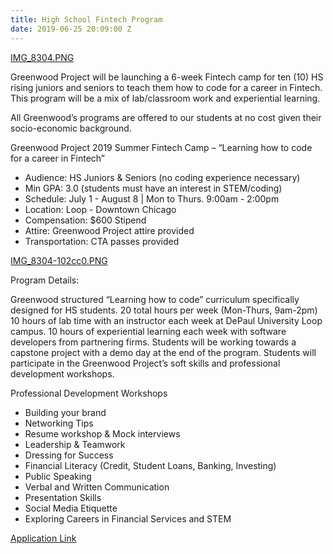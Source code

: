 ```yaml
---
title: High School Fintech Program
date: 2019-06-25 20:09:00 Z
---
```


[IMG_8304.PNG](/uploads/IMG_8304.PNG)

Greenwood Project will be launching a 6-week Fintech camp for ten (10) HS rising juniors and seniors to teach them how to code for a career in Fintech. This program will be a mix of lab/classroom work and experiential learning.

All Greenwood’s programs are offered to our students at no cost given their socio-economic background.

Greenwood Project 2019 Summer Fintech Camp – “Learning how to code for a career in Fintech”
 

* Audience: HS Juniors & Seniors (no coding experience necessary)
* Min GPA: 3.0 (students must have an interest in STEM/coding)
* Schedule: July 1 - August 8 | Mon to Thurs. 9:00am - 2:00pm
* Location: Loop - Downtown Chicago
* Compensation: $600 Stipend
* Attire: Greenwood Project attire provided
* Transportation: CTA passes provided
 
[IMG_8304-102cc0.PNG](/uploads/IMG_8304-102cc0.PNG)

Program Details:

Greenwood structured “Learning how to code” curriculum specifically designed for HS students. 
20 total hours per week (Mon-Thurs, 9am-2pm)
10 hours of lab time with an instructor each week at DePaul University Loop campus.
10 hours of experiential learning each week with software developers from partnering firms.
Students will be working towards a capstone project with a demo day at the end of the program.
Students will participate in the Greenwood Project’s soft skills and professional development workshops.
 

Professional Development Workshops

* Building your brand
* Networking Tips
* Resume workshop & Mock interviews
* Leadership & Teamwork 
* Dressing for Success
* Financial Literacy (Credit, Student Loans, Banking, Investing)
* Public Speaking
* Verbal and Written Communication
* Presentation Skills 
* Social Media Etiquette
* Exploring Careers in Financial Services and STEM

[Application Link](https://www.123formbuilder.com/form-4868540/2019-hs-fintech-student-application)